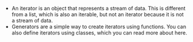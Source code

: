- An iterator is an object that represents a stream of data. This is different from a list, which is also an iterable, but not an iterator because it is not a stream of data.
- Generators are a simple way to create iterators using functions. You can also define iterators using classes, which you can read more about here.